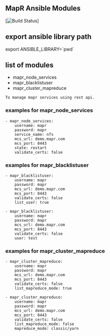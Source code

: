 ## MapR Ansible Modules

[![Build Status](https://travis-ci.org/116davinder/mapr-ansible-modules.svg?branch=master)]

## export ansible library path
export ANSIBLE_LIBRARY=\`pwd\`

## list of modules
* mapr_node_services
* mapr_blacklistuser
* mapr_cluster_mapreduce
```
To manage mapr services using rest api.
```

### examples for mapr_node_services
```
- mapr_node_services:
    username: mapr
    password: mapr
    service_name: nfs
    mcs_url: demo.mapr.com
    mcs_port: 8443
    state: restart
    validate_certs: false
```

### examples for mapr_blacklistuser
```
- mapr_blacklistuser:
    username: mapr
    password: mapr
    mcs_url: demo.mapr.com
    mcs_port: 8443
    validate_certs: false
    list_user: true

- mapr_blacklistuser:
    username: mapr
    password: mapr
    mcs_url: demo.mapr.com
    mcs_port: 8443
    validate_certs: false
    user: test
```

### examples for mapr_cluster_mapreduce
```
- mapr_cluster_mapreduce:
    username: mapr
    password: mapr
    mcs_url: demo.mapr.com
    mcs_port: 8443
    validate_certs: false
    list_mapreduce_mode: true

- mapr_cluster_mapreduce:
    username: mapr
    password: mapr
    mcs_url: demo.mapr.com
    mcs_port: 8443
    validate_certs: false
    list_mapreduce_mode: false
    mapreduce_mode: classic/yarn
```
